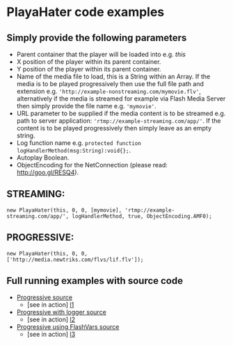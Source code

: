 PlayaHater code examples
========================

Simply provide the following parameters
----------------------------------------

* Parent container that the player will be loaded into e.g. <em>this</em>
* X position of the player within its parent container.
* Y position of the player within its parent container.
* Name of the media file to load, this is a String within an Array.  If the media is to be played progressively then use the full file path and extension e.g. `'http://example-nonstreaming.com/mymovie.flv'`, alternatively if the media is streamed for example via Flash Media Server then simply provide the file name e.g. `'mymovie'`.
* URL parameter to be supplied if the media content is to be streamed e.g. path to server application: `'rtmp://example-streaming.com/app/'`.  If the content is to be played progressively then simply leave as an empty string.
* Log function name e.g. `protected function logHandlerMethod(msg:String):void{};`.
* Autoplay Boolean.
* ObjectEncoding for the NetConnection (please read: http://goo.gl/RESQ4).

STREAMING:
----------

`new PlayaHater(this, 0, 0, [mymovie], 'rtmp://example-streaming.com/app/', logHandlerMethod, true, ObjectEncoding.AMF0);`

PROGRESSIVE:
------------

`new PlayaHater(this, 0, 0, ['http://media.newtriks.com/flvs/lif.flv']);`

Full running examples with source code
--------------------------------------

* [Progressive source][1]
	* [see in action] [l1]
* [Progressive with logger source][2]
	* [see in action] [l2]
* [Progressive using FlashVars source][3]
	* [see in action] [l3]

[1]: https://github.com/newtriks/PlayaHater/tree/master/src/examples/progressive
[2]: https://github.com/newtriks/PlayaHater/tree/master/src/examples/progressive_logger
[3]: https://github.com/newtriks/PlayaHater/tree/master/src/examples/progressive_flashvars
[l1]: http://apps.newtriks.com/PlayaHater/examples/progressive/
[l2]: http://apps.newtriks.com/PlayaHater/examples/progressive_logger/
[l3]: http://apps.newtriks.com/PlayaHater/examples/progressive_flashvars/?media=http://media.newtriks.com/flvs/lif.flv


